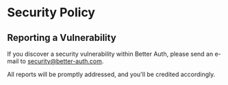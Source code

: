 # Security Policy

## Reporting a Vulnerability

If you discover a security vulnerability within Better Auth, please send an e-mail to security@better-auth.com.

All reports will be promptly addressed, and you'll be credited accordingly.
